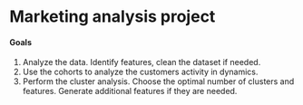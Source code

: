 # Marketing analysis project

#### Goals

1. Analyze the data. Identify features, clean the dataset if needed.
2. Use the cohorts to analyze the customers activity in dynamics. 
3. Perform the cluster analysis. Choose the optimal number of clusters and features. Generate additional features if they are needed. 
